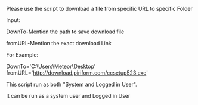 Please use the script to download a file from specific URL to specific Folder

Input:

DownTo-Mention the path to save download file

fromURL-Mention the exact download Link

For Example:

DownTo='C:\Users\Meteor\Desktop'
fromURL='http://download.piriform.com/ccsetup523.exe'

This script run as both "System and Logged in User".

It can be run as a system user and Logged in User